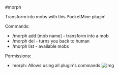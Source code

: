 #morph

Transform into mobs with this PocketMine plugin!

Commands:
- /morph add [mob name] - transform into a mob
- /morph del - turns you back to human
- /morph list - available mobs

Permissions:
- morph:  Allows using all plugin's commands
![img](https://pp.vk.me/c638118/v638118434/26a2c/c1Xs9OwE9mc.jpg)
